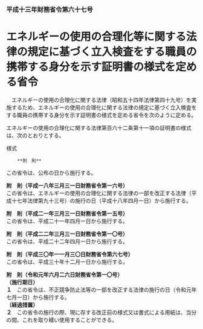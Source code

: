 ### 平成十三年財務省令第六十七号  
# エネルギーの使用の合理化等に関する法律の規定に基づく立入検査をする職員の携帯する身分を示す証明書の様式を定める省令  
　エネルギーの使用の合理化に関する法律（昭和五十四年法律第四十九号）を実施するため、エネルギーの使用の合理化に関する法律の規定に基づく立入検査をする職員の携帯する身分を示す証明書の様式を定める省令を次のように定める。  
  
エネルギーの使用の合理化に関する法律第百六十二条第十一項の証明書の様式は、次のとおりとする。  
  
様式
          
        **附　則**  
この省令は、公布の日から施行する。  
  
**附　則（平成一八年三月三一日財務省令第一六号）**  
この省令は、エネルギーの使用の合理化に関する法律の一部を改正する法律（平成十七年法律第九十三号）の施行の日（平成十八年四月一日）から施行する。  
  
**附　則（平成二一年三月三一日財務省令第一五号）**  
この省令は、平成二十一年四月一日から施行する。  
  
**附　則（平成二二年三月三一日財務省令第一〇号）**  
この省令は、平成二十二年四月一日から施行する。  
  
**附　則（平成三〇年一一月三〇日財務省令第六七号）**  
この省令は、平成三十年十二月一日から施行する。  
  
**附　則（令和元年六月二六日財務省令第一〇号）**  
**（施行期日）**  
**１**　この省令は、不正競争防止法等の一部を改正する法律の施行の日（令和元年七月一日）から施行する。  
**（経過措置）**  
**２**　この省令の施行の際、現に存する改正前の様式又は書式による用紙は、当分の間、これを取り繕い使用することができる。  
  
